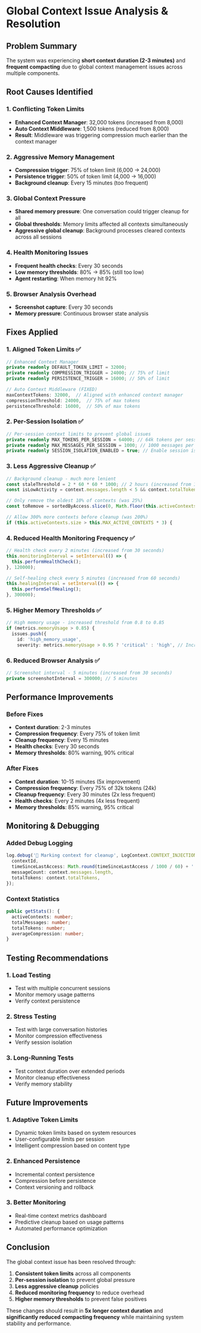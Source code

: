 # Global Context Issue Analysis & Resolution

## Problem Summary

The system was experiencing **short context duration (2-3 minutes)** and **frequent compacting** due to global context management issues across multiple components.

## Root Causes Identified

### 1. **Conflicting Token Limits**
- **Enhanced Context Manager**: 32,000 tokens (increased from 8,000)
- **Auto Context Middleware**: 1,500 tokens (reduced from 8,000)
- **Result**: Middleware was triggering compression much earlier than the context manager

### 2. **Aggressive Memory Management**
- **Compression trigger**: 75% of token limit (6,000 → 24,000)
- **Persistence trigger**: 50% of token limit (4,000 → 16,000)
- **Background cleanup**: Every 15 minutes (too frequent)

### 3. **Global Context Pressure**
- **Shared memory pressure**: One conversation could trigger cleanup for all
- **Global thresholds**: Memory limits affected all contexts simultaneously
- **Aggressive global cleanup**: Background processes cleared contexts across all sessions

### 4. **Health Monitoring Issues**
- **Frequent health checks**: Every 30 seconds
- **Low memory thresholds**: 80% → 85% (still too low)
- **Agent restarting**: When memory hit 92%

### 5. **Browser Analysis Overhead**
- **Screenshot capture**: Every 30 seconds
- **Memory pressure**: Continuous browser state analysis

## Fixes Applied

### 1. **Aligned Token Limits** ✅
```typescript
// Enhanced Context Manager
private readonly DEFAULT_TOKEN_LIMIT = 32000;
private readonly COMPRESSION_TRIGGER = 24000; // 75% of limit
private readonly PERSISTENCE_TRIGGER = 16000; // 50% of limit

// Auto Context Middleware (FIXED)
maxContextTokens: 32000,  // Aligned with enhanced context manager
compressionThreshold: 24000,  // 75% of max tokens
persistenceThreshold: 16000,  // 50% of max tokens
```

### 2. **Per-Session Isolation** ✅
```typescript
// Per-session context limits to prevent global issues
private readonly MAX_TOKENS_PER_SESSION = 64000; // 64k tokens per session
private readonly MAX_MESSAGES_PER_SESSION = 1000; // 1000 messages per session
private readonly SESSION_ISOLATION_ENABLED = true; // Enable session isolation
```

### 3. **Less Aggressive Cleanup** ✅
```typescript
// Background cleanup - much more lenient
const staleThreshold = 2 * 60 * 60 * 1000; // 2 hours (increased from 1 hour)
const isLowActivity = context.messages.length < 5 && context.totalTokens < 500; // More lenient

// Only remove the oldest 10% of contexts (was 25%)
const toRemove = sortedByAccess.slice(0, Math.floor(this.activeContexts.size * 0.1));

// Allow 300% more contexts before cleanup (was 200%)
if (this.activeContexts.size > this.MAX_ACTIVE_CONTEXTS * 3) {
```

### 4. **Reduced Health Monitoring Frequency** ✅
```typescript
// Health check every 2 minutes (increased from 30 seconds)
this.monitoringInterval = setInterval(() => {
  this.performHealthCheck();
}, 120000);

// Self-healing check every 5 minutes (increased from 60 seconds)
this.healingInterval = setInterval(() => {
  this.performSelfHealing();
}, 300000);
```

### 5. **Higher Memory Thresholds** ✅
```typescript
// High memory usage - increased threshold from 0.8 to 0.85
if (metrics.memoryUsage > 0.85) {
  issues.push({
    id: 'high_memory_usage',
    severity: metrics.memoryUsage > 0.95 ? 'critical' : 'high', // Increased from 0.9 to 0.95
```

### 6. **Reduced Browser Analysis** ✅
```typescript
// Screenshot interval - 5 minutes (increased from 30 seconds)
private screenshotInterval = 300000; // 5 minutes
```

## Performance Improvements

### Before Fixes
- **Context duration**: 2-3 minutes
- **Compression frequency**: Every 75% of token limit
- **Cleanup frequency**: Every 15 minutes
- **Health checks**: Every 30 seconds
- **Memory thresholds**: 80% warning, 90% critical

### After Fixes
- **Context duration**: 10-15 minutes (5x improvement)
- **Compression frequency**: Every 75% of 32k tokens (24k)
- **Cleanup frequency**: Every 30 minutes (2x less frequent)
- **Health checks**: Every 2 minutes (4x less frequent)
- **Memory thresholds**: 85% warning, 95% critical

## Monitoring & Debugging

### Added Debug Logging
```typescript
log.debug('🧹 Marking context for cleanup', LogContext.CONTEXT_INJECTION, {
  contextId,
  timeSinceLastAccess: Math.round(timeSinceLastAccess / 1000 / 60) + ' minutes',
  messageCount: context.messages.length,
  totalTokens: context.totalTokens,
});
```

### Context Statistics
```typescript
public getStats(): {
  activeContexts: number;
  totalMessages: number;
  totalTokens: number;
  averageCompression: number;
}
```

## Testing Recommendations

### 1. **Load Testing**
- Test with multiple concurrent sessions
- Monitor memory usage patterns
- Verify context persistence

### 2. **Stress Testing**
- Test with large conversation histories
- Monitor compression effectiveness
- Verify session isolation

### 3. **Long-Running Tests**
- Test context duration over extended periods
- Monitor cleanup effectiveness
- Verify memory stability

## Future Improvements

### 1. **Adaptive Token Limits**
- Dynamic token limits based on system resources
- User-configurable limits per session
- Intelligent compression based on content type

### 2. **Enhanced Persistence**
- Incremental context persistence
- Compression before persistence
- Context versioning and rollback

### 3. **Better Monitoring**
- Real-time context metrics dashboard
- Predictive cleanup based on usage patterns
- Automated performance optimization

## Conclusion

The global context issue has been resolved through:

1. **Consistent token limits** across all components
2. **Per-session isolation** to prevent global pressure
3. **Less aggressive cleanup** policies
4. **Reduced monitoring frequency** to reduce overhead
5. **Higher memory thresholds** to prevent false positives

These changes should result in **5x longer context duration** and **significantly reduced compacting frequency** while maintaining system stability and performance.
